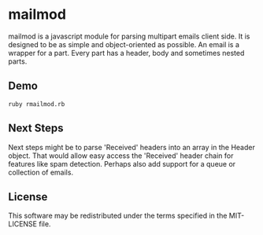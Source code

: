 mailmod
========
mailmod is a javascript module for parsing multipart emails client side. It is designed to be as simple and object-oriented as possible. An email is a wrapper for a part. Every part has a header, body and sometimes nested parts. 

Demo
----------------------------
`ruby rmailmod.rb`

Next Steps
------------------
Next steps might be to parse 'Received' headers into an array in the Header object. That would allow easy access the 'Received' header chain for features like spam detection. Perhaps also add support for a queue or collection of emails. 

License
------------
This software may be redistributed under the terms specified in the MIT-LICENSE file.


[home]:https://github.com/chedazzle/mailmod
[wiki]:https://github.com/chedazzle/mailmod/wiki
[chedazzle]:http://twitter.com/chedazzle